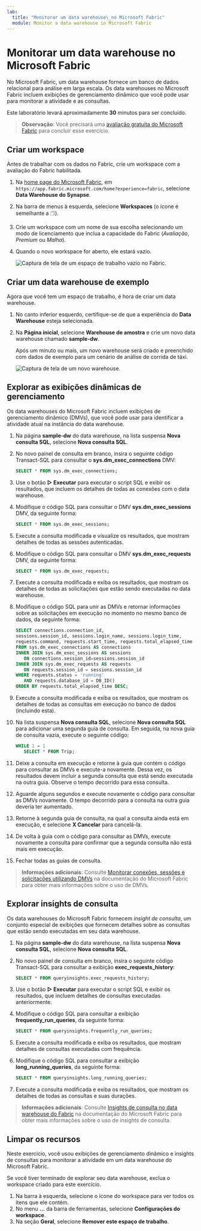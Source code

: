 ```yaml
---
lab:
  title: "Monitorar um data warehouse\_no Microsoft Fabric"
  module: Monitor a data warehouse in Microsoft Fabric
---
```


# Monitorar um data warehouse no Microsoft Fabric

No Microsoft Fabric, um data warehouse fornece um banco de dados relacional para análise em larga escala. Os data warehouses no Microsoft Fabric incluem exibições de gerenciamento dinâmico que você pode usar para monitorar a atividade e as consultas.

Este laboratório levará aproximadamente **30** minutos para ser concluído.

> **Observação**: Você precisará uma [avaliação gratuita do Microsoft Fabric](https://learn.microsoft.com/fabric/get-started/fabric-trial) para concluir esse exercício.

## Criar um workspace

Antes de trabalhar com os dados no Fabric, crie um workspace com a avaliação do Fabric habilitada.

1. Na [home page do Microsoft Fabric](https://app.fabric.microsoft.com/home?experience=fabric), em `https://app.fabric.microsoft.com/home?experience=fabric`, selecione **Data Warehouse do Synapse**.
1. Na barra de menus à esquerda, selecione **Workspaces** (o ícone é semelhante a &#128455;).
1. Crie um workspace com um nome de sua escolha selecionando um modo de licenciamento que inclua a capacidade do Fabric (*Avaliação*, *Premium* ou *Malha*).
1. Quando o novo workspace for aberto, ele estará vazio.

    ![Captura de tela de um espaço de trabalho vazio no Fabric.](./Images/new-workspace.png)

## Criar um data warehouse de exemplo

Agora que você tem um espaço de trabalho, é hora de criar um data warehouse.

1. No canto inferior esquerdo, certifique-se de que a experiência do **Data Warehouse** esteja selecionada.
1. Na **Página inicial**, selecione **Warehouse de amostra** e crie um novo data warehouse chamado **sample-dw**.

    Após um minuto ou mais, um novo warehouse será criado e preenchido com dados de exemplo para um cenário de análise de corrida de táxi.

    ![Captura de tela de um novo warehouse.](./Images/sample-data-warehouse.png)

## Explorar as exibições dinâmicas de gerenciamento

Os data warehouses do Microsoft Fabric incluem exibições de gerenciamento dinâmico (DMVs), que você pode usar para identificar a atividade atual na instância do data warehouse.

1. Na página **sample-dw** do data warehouse, na lista suspensa **Nova consulta SQL**, selecione **Nova consulta SQL**.
1. No novo painel de consulta em branco, insira o seguinte código Transact-SQL para consultar o **sys.dm_exec_connections** DMV:

    ```sql
   SELECT * FROM sys.dm_exec_connections;
    ```

1. Use o botão **&#9655; Executar** para executar o script SQL e exibir os resultados, que incluem os detalhes de todas as conexões com o data warehouse.
1. Modifique o código SQL para consultar o DMV **sys.dm_exec_sessions** DMV, da seguinte forma:

    ```sql
   SELECT * FROM sys.dm_exec_sessions;
    ```

1. Execute a consulta modificada e visualize os resultados, que mostram detalhes de todas as sessões autenticadas.
1. Modifique o código SQL para consultar o DMV **sys.dm_exec_requests** DMV, da seguinte forma:

    ```sql
   SELECT * FROM sys.dm_exec_requests;
    ```

1. Execute a consulta modificada e exiba os resultados, que mostram os detalhes de todas as solicitações que estão sendo executadas no data warehouse.
1. Modifique o código SQL para unir as DMVs e retornar informações sobre as solicitações em execução no momento no mesmo banco de dados, da seguinte forma:

    ```sql
   SELECT connections.connection_id,
    sessions.session_id, sessions.login_name, sessions.login_time,
    requests.command, requests.start_time, requests.total_elapsed_time
   FROM sys.dm_exec_connections AS connections
   INNER JOIN sys.dm_exec_sessions AS sessions
       ON connections.session_id=sessions.session_id
   INNER JOIN sys.dm_exec_requests AS requests
       ON requests.session_id = sessions.session_id
   WHERE requests.status = 'running'
       AND requests.database_id = DB_ID()
   ORDER BY requests.total_elapsed_time DESC;
    ```

1. Execute a consulta modificada e exiba os resultados, que mostram os detalhes de todas as consultas em execução no banco de dados (incluindo esta).
1. Na lista suspensa **Nova consulta SQL**, selecione **Nova consulta SQL** para adicionar uma segunda guia de consulta. Em seguida, na nova guia de consulta vazia, execute o seguinte código:

    ```sql
   WHILE 1 = 1
       SELECT * FROM Trip;
    ```

1. Deixe a consulta em execução e retorne à guia que contém o código para consultar as DMVs e execute-a novamente. Dessa vez, os resultados devem incluir a segunda consulta que está sendo executada na outra guia. Observe o tempo decorrido para essa consulta.
1. Aguarde alguns segundos e execute novamente o código para consultar as DMVs novamente. O tempo decorrido para a consulta na outra guia deveria ter aumentado.
1. Retorne à segunda guia de consulta, na qual a consulta ainda está em execução, e selecione **X Cancelar** para cancelá-la.
1. De volta à guia com o código para consultar as DMVs, execute novamente a consulta para confirmar que a segunda consulta não está mais em execução.
1. Fechar todas as guias de consulta.

> **Informações adicionais**: Consulte [Monitorar conexões, sessões e solicitações utilizando DMVs](https://learn.microsoft.com/fabric/data-warehouse/monitor-using-dmv) na documentação do Microsoft Fabric para obter mais informações sobre o uso de DMVs.

## Explorar insights de consulta

Os data warehouses do Microsoft Fabric fornecem *insight de consulta*, um conjunto especial de exibições que fornecem detalhes sobre as consultas que estão sendo executadas em seu data warehouse.

1. Na página **sample-dw** do data warehouse, na lista suspensa **Nova consulta SQL**, selecione **Nova consulta SQL**.
1. No novo painel de consulta em branco, insira o seguinte código Transact-SQL para consultar a exibição **exec_requests_history**:

    ```sql
   SELECT * FROM queryinsights.exec_requests_history;
    ```

1. Use o botão **&#9655; Executar** para executar o script SQL e exibir os resultados, que incluem detalhes de consultas executadas anteriormente.
1. Modifique o código SQL para consultar a exibição **frequently_run_queries**, da seguinte forma:

    ```sql
   SELECT * FROM queryinsights.frequently_run_queries;
    ```

1. Execute a consulta modificada e exiba os resultados, que mostram detalhes de consultas executadas com frequência.
1. Modifique o código SQL para consultar a exibição **long_running_queries**, da seguinte forma:

    ```sql
   SELECT * FROM queryinsights.long_running_queries;
    ```

1. Execute a consulta modificada e exiba os resultados, que mostram os detalhes de todas as consultas e suas durações.

> **Informações adicionais**: Consulte [Insights de consulta no data warehouse do Fabric](https://learn.microsoft.com/fabric/data-warehouse/query-insights) na documentação do Microsoft Fabric para obter mais informações sobre o uso de insights de consulta.


## Limpar os recursos

Neste exercício, você usou exibições de gerenciamento dinâmico e insights de consultas para monitorar a atividade em um data warehouse do Microsoft Fabric.

Se você tiver terminado de explorar seu data warehouse, exclua o workspace criado para este exercício.

1. Na barra à esquerda, selecione o ícone do workspace para ver todos os itens que ele contém.
2. No menu **…** da barra de ferramentas, selecione **Configurações do workspace**.
3. Na seção **Geral**, selecione **Remover este espaço de trabalho**.

